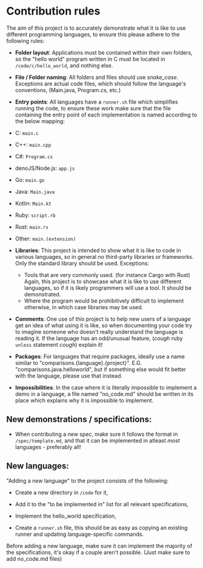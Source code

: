 # Contribution rules

The aim of this project is to accurately demonstrate what it is like to use different programming languages, to ensure this please adhere to the following rules:

* **Folder layout**: Applications must be contained within their own folders, so the "hello world" program written in C must be located in `/code/c/hello_world`, and nothing else.

* **File / Folder naming**: All folders and files should use *snake_case*. Exceptions are actual code files, which should follow the language's conventions, (Main.java, Program.cs, etc.)

* **Entry points**: All languages have a `runner.sh` file which simplifies running the code, to ensure these work make sure that the file containing the entry point of each implementation is named according to the below mapping:

* C: `main.c`
* C++: `main.cpp`
* C#: `Program.cs`
* denoJS/Node.js: `app.js`
* Go: `main.go`
* Java: `Main.java`
* Kotlin: `Main.kt`
* Ruby: `script.rb`
* Rust: `main.rs`
* Other: `main.(extension)`

* **Libraries**: This project is intended to show what it is like to code in various languages, so in general no third-party libraries or frameworks. Only the standard library should be used. Exceptions:
    * Tools that are very commonly used. (for instance Cargo with Rust) Again, this project is to showcase what it is like to use different languages, so if it is likely programmers will use a tool. It should be demonstrated.
    * Where the program would be prohibitively difficult to implement otherwise, in which case libraries may be used. 

* **Comments**: One use of this project is to help new users of a language get an idea of what using it is like, so when documenting your code try to imagine someone who doesn't really understand the language is reading it. If the language has an odd/unusual feature, (*cough* ruby `unless` statement *cough*) explain it!

* **Packages**: For languages that require packages, ideally use a name similar to "comparisons.{language}.{project}". E.G. "comparisons.java.helloworld", but if something else would fit better with the language, please use that instead.

* **Impossibilities**: In the case where it is literally impossible to implement a demo in a language, a file named "no_code.md" should be written in its place which explains why it is impossible to implement.

## New demonstrations / specifications:

* When contributing a new spec, make sure it follows the format in `/spec/template.md`, and that it can be implemented in atleast *most* languages - preferably all!

## New languages:

"Adding a new language" to the project consists of the following:
  
* Create a new directory in `/code` for it,

* Add it to the "to be implemented in" list for all relevant specifications,

* Implement the hello_world specification,

* Create a `runner.sh` file, this should be as easy as copying an existing runner and updating language-specific commands.

Before adding a new language, make sure it can implement the majority of the specifications, it's okay if a couple aren't possible. (Just make sure to add no_code.md files)
